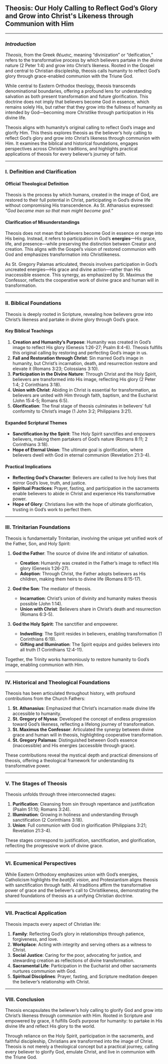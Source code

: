 ## Theosis: Our Holy Calling to Reflect God’s Glory and Grow into Christ's Likeness through Communion with Him

---

### *Introduction*

*Theosis*, from the Greek *θέωσις*, meaning “divinization” or “deification,” refers to the transformative process by which believers partake in the divine nature (2 Peter 1:4) and grow into Christ’s likeness. Rooted in the Gospel and central to Christian discipleship, theosis calls humanity to reflect God’s glory through grace-enabled communion with the Triune God.

While central to Eastern Orthodox theology, theosis transcends denominational boundaries, offering a profound lens for understanding salvation as both present transformation and future glorification. This doctrine does not imply that believers become God in essence, which remains solely His, but rather that they grow into the fullness of humanity as intended by God—becoming more Christlike through participation in His divine life.

Theosis aligns with humanity’s original calling to reflect God’s image and glorify Him. This thesis explores theosis as the believer’s holy calling to reflect God’s glory and grow into Christ’s likeness through communion with Him. It examines the biblical and historical foundations, engages perspectives across Christian traditions, and highlights practical applications of theosis for every believer’s journey of faith.

---

### **I. Definition and Clarification**

#### **Official Theological Definition**

Theosis is the process by which humans, created in the image of God, are restored to their full potential in Christ, participating in God’s divine life without compromising His transcendence. As St. Athanasius expressed: *“God became man so that man might become god.”*

#### **Clarification of Misunderstandings**

Theosis does not mean that believers become God in essence or merge into His being. Instead, it refers to participation in God’s **energies**—His grace, life, and presence—while preserving the distinction between Creator and creation. This aligns with the Gospel’s vision of restored communion with God and emphasizes transformation into Christlikeness.

As St. Gregory Palamas articulated, theosis involves participation in God’s uncreated energies—His grace and divine action—rather than His inaccessible essence. This synergy, as emphasized by St. Maximus the Confessor, reflects the cooperative work of divine grace and human will in transformation.

---

### **II. Biblical Foundations**

Theosis is deeply rooted in Scripture, revealing how believers grow into Christ’s likeness and partake in divine glory through God’s grace.

#### **Key Biblical Teachings**

1. **Creation and Humanity’s Purpose**: Humanity was created in God’s image to reflect His glory (Genesis 1:26-27; Psalm 8:4-6). Theosis fulfills this original calling by restoring and perfecting God’s image in us.
2. **Fall and Restoration through Christ**: Sin marred God’s image in humanity, but Christ’s incarnation, death, and resurrection restore and elevate it (Romans 3:23; Colossians 3:10).
3. **Participation in the Divine Nature**: Through Christ and the Holy Spirit, believers are transformed into His image, reflecting His glory (2 Peter 1:4; 2 Corinthians 3:18).
4. **Union with Christ**: Abiding in Christ is essential for transformation, as believers are united with Him through faith, baptism, and the Eucharist (John 15:4-5; Romans 6:5).
5. **Glorification**: The final stage of theosis culminates in believers’ full conformity to Christ’s image (1 John 3:2; Philippians 3:21).

#### **Expanded Scriptural Themes**

- **Sanctification by the Spirit**: The Holy Spirit sanctifies and empowers believers, making them partakers of God’s nature (Romans 8:11; 2 Corinthians 3:18).
- **Hope of Eternal Union**: The ultimate goal is glorification, where believers dwell with God in eternal communion (Revelation 21:3-4).

#### **Practical Implications**

- **Reflecting God’s Character**: Believers are called to live holy lives that mirror God’s love, truth, and justice.
- **Spiritual Practices**: Prayer, fasting, and participation in the sacraments enable believers to abide in Christ and experience His transformative power.
- **Hope of Glory**: Christians live with the hope of ultimate glorification, trusting in God’s work to perfect them.

---

### **III. Trinitarian Foundations**

Theosis is fundamentally Trinitarian, involving the unique yet unified work of the Father, Son, and Holy Spirit:

1. **God the Father**: The source of divine life and initiator of salvation.
   - **Creation**: Humanity was created in the Father’s image to reflect His glory (Genesis 1:26-27).
   - **Adoption**: Through Christ, the Father adopts believers as His children, making them heirs to divine life (Romans 8:15-17).

2. **God the Son**: The mediator of theosis.
   - **Incarnation**: Christ’s union of divinity and humanity makes theosis possible (John 1:14).
   - **Union with Christ**: Believers share in Christ’s death and resurrection (Romans 6:3-5).

3. **God the Holy Spirit**: The sanctifier and empowerer.
   - **Indwelling**: The Spirit resides in believers, enabling transformation (1 Corinthians 6:19).
   - **Gifting and Illumination**: The Spirit equips and guides believers into all truth (1 Corinthians 12:4-11).

Together, the Trinity works harmoniously to restore humanity to God’s image, enabling communion with Him.

---

### **IV. Historical and Theological Foundations**

Theosis has been articulated throughout history, with profound contributions from the Church Fathers:

1. **St. Athanasius**: Emphasized that Christ’s incarnation made divine life accessible to humanity.
2. **St. Gregory of Nyssa**: Developed the concept of endless progression toward God’s likeness, reflecting a lifelong journey of transformation.
3. **St. Maximus the Confessor**: Articulated the synergy between divine grace and human will in theosis, highlighting cooperative transformation.
4. **St. Gregory Palamas**: Distinguished between God’s essence (inaccessible) and His energies (accessible through grace).

These contributions reveal the mystical depth and practical dimensions of theosis, offering a theological framework for understanding its transformative power.

---

### **V. The Stages of Theosis**

Theosis unfolds through three interconnected stages:

1. **Purification**: Cleansing from sin through repentance and justification (Psalm 51:10; Romans 3:24).
2. **Illumination**: Growing in holiness and understanding through sanctification (2 Corinthians 3:18).
3. **Union**: Full communion with God in glorification (Philippians 3:21; Revelation 21:3-4).

These stages correspond to justification, sanctification, and glorification, reflecting the progressive work of divine grace.

---

### **VI. Ecumenical Perspectives**

While Eastern Orthodoxy emphasizes union with God’s energies, Catholicism highlights the *beatific vision*, and Protestantism aligns theosis with sanctification through faith. All traditions affirm the transformative power of grace and the believer’s call to Christlikeness, demonstrating the shared foundations of theosis as a unifying Christian doctrine.

---

### **VII. Practical Application**

Theosis impacts every aspect of Christian life:

1. **Family**: Reflecting God’s glory in relationships through patience, forgiveness, and love.
2. **Workplace**: Acting with integrity and serving others as a witness to Christ.
3. **Social Justice**: Caring for the poor, advocating for justice, and stewarding creation as reflections of divine transformation.
4. **Sacramental Life**: Participation in the Eucharist and other sacraments nurtures communion with God.
5. **Spiritual Disciplines**: Prayer, fasting, and Scripture meditation deepen the believer’s relationship with Christ.

---

### **VIII. Conclusion**

Theosis encapsulates the believer’s holy calling to glorify God and grow into Christ’s likeness through communion with Him. Rooted in Scripture and empowered by grace, it fulfills God’s purpose for humanity: to partake in His divine life and reflect His glory to the world.

Through reliance on the Holy Spirit, participation in the sacraments, and faithful discipleship, Christians are transformed into the image of Christ. Theosis is not merely a theological concept but a practical journey, calling every believer to glorify God, emulate Christ, and live in communion with the Triune God.
